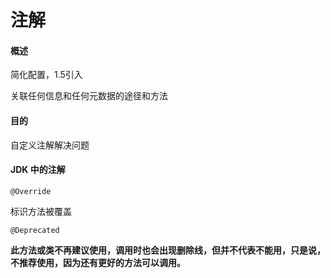 # 注解

#### 概述

简化配置，1.5引入

关联任何信息和任何元数据的途径和方法



#### 目的

自定义注解解决问题



#### JDK 中的注解

```
@Override
```

标识方法被覆盖

```
@Deprecated
```

**此方法或类不再建议使用，调用时也会出现删除线，但并不代表不能用，只是说，不推荐使用，因为还有更好的方法可以调用。**

